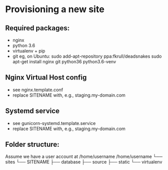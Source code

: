 Provisioning a new site
=======================

## Required packages:

* nginx
* python 3.6
* virtualenv + pip
* git
eg, on Ubuntu:
    sudo add-apt-repository ppa:fkrull/deadsnakes
    sudo apt-get install nginx git python36 python3.6-venv

## Nginx Virtual Host config

* see nginx.template.conf
* replace SITENAME with, e.g., staging.my-domain.com

## Systemd service

* see gunicorn-systemd.template.service
* replace SITENAME with, e.g., staging.my-domain.com

## Folder structure:

Assume we have a user account at /home/username
/home/username
└── sites
└── SITENAME
├── database
├── source
├── static
└── virtualenv
